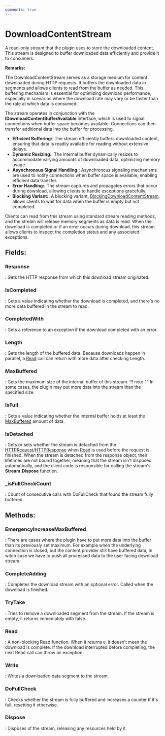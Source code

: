 ```yaml
---
comments: true
---
```

# DownloadContentStream

A read-only stream that the plugin uses to store the downloaded content. This stream is designed to buffer downloaded data efficiently and provide it to consumers. 

**Remarks:**

The DownloadContentStream serves as a storage medium for content downloaded during HTTP requests. It buffers the downloaded data in segments and allows clients to read from the buffer as needed. This buffering mechanism is essential for optimizing download performance, especially in scenarios where the download rate may vary or be faster than the rate at which data is consumed. 

 The stream operates in conjunction with the **IDownloadContentBufferAvailable** interface, which is used to signal connections when buffer space becomes available. Connections can then transfer additional data into the buffer for processing. 



- **Efficient Buffering:**: The stream efficiently buffers downloaded content, ensuring that data is readily available for reading without extensive delays.
- **Dynamic Resizing:**: The internal buffer dynamically resizes to accommodate varying amounts of downloaded data, optimizing memory usage.
- **Asynchronous Signal Handling:**: Asynchronous signaling mechanisms are used to notify connections when buffer space is available, enabling efficient data transfer.
- **Error Handling:**: The stream captures and propagates errors that occur during download, allowing clients to handle exceptions gracefully.
- **Blocking Variant:**: A blocking variant, [BlockingDownloadContentStream](BlockingDownloadContentStream.md), allows clients to wait for data when the buffer is empty but not completed.



 Clients can read from this stream using standard stream reading methods, and the stream will release memory segments as data is read. When the download is completed or if an error occurs during download, this stream allows clients to inspect the completion status and any associated exceptions. 

## **Fields**:
### **Response**
: Gets the HTTP response from which this download stream originated. 
### **IsCompleted**
: Gets a value indicating whether the download is completed, and there's no more data buffered in the stream to read. 
### **CompletedWith**
: Gets a reference to an exception if the download completed with an error. 
### **Length**
: Gets the length of the buffered data. Because downloads happen in parallel, a [Read](DownloadContentStream.md#read) call can return with more data after checking Length. 
### **MaxBuffered**
: Gets the maximum size of the internal buffer of this stream. 
	!!! note ""
		In some cases, the plugin may put more data into the stream than the specified size.

### **IsFull**
: Gets a value indicating whether the internal buffer holds at least the [MaxBuffered](DownloadContentStream.md#maxbuffered) amount of data. 
### **IsDetached**
: Gets or sets whether the stream is detached from the [HTTPRequest](../HTTP/HTTPRequest.md)/[HTTPResponse](../HTTP/HTTPResponse.md) when [Read](DownloadContentStream.md#read) is used before the request is finished. When the stream is detached from the response object, their lifetimes are not bound together, meaning that the stream isn't disposed automatically, and the client code is responsible for calling the stream's **Stream.Dispose** function. 
### **_isFullCheckCount**
: Count of consecutive calls with DoFullCheck that found the stream fully buffered. 
## **Methods**:

### **EmergencyIncreaseMaxBuffered**
: There are cases where the plugin have to put more data into the buffer than its previously set maximum. For example when the underlying connection is closed, but the content provider still have buffered data, in witch case we have to push all processed data to the user facing download stream. 

### **CompleteAdding**
: Completes the download stream with an optional error. Called when the download is finished. 

### **TryTake**
: Tries to remove a downloaded segment from the stream. If the stream is empty, it returns immediately with false. 

### **Read**
: A non-blocking Read function. When it returns `0`, it doesn't mean the download is complete. If the download interrupted before completing, the next Read call can throw an exception. 

### **Write**
: Writes a downloaded data segment to the stream. 

### **DoFullCheck**
: Checks whether the stream is fully buffered and increases a counter if it's full, resetting it otherwise. 

### **Dispose**
: Disposes of the stream, releasing any resources held by it. 